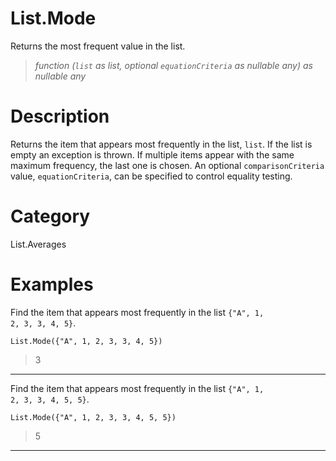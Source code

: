 ﻿# List.Mode
Returns the most frequent value in the list.
> _function (<code>list</code> as list, optional <code>equationCriteria</code> as nullable any) as nullable any_
# Description 
Returns the item that appears most frequently in the list, <code>list</code>. If the list is empty an exception is thrown. If multiple items appear with the same maximum frequency, the last one is chosen. 
    An optional <code>comparisonCriteria</code> value, <code>equationCriteria</code>, can be specified to control equality testing.
# Category 
List.Averages
# Examples 
Find the item that appears most frequently in the list <code>{"A", 1, 2, 3, 3, 4, 5}</code>.
```
List.Mode({"A", 1, 2, 3, 3, 4, 5})
```
> 3
***
Find the item that appears most frequently in the list <code>{"A", 1, 2, 3, 3, 4, 5, 5}</code>.
```
List.Mode({"A", 1, 2, 3, 3, 4, 5, 5})
```
> 5
***
